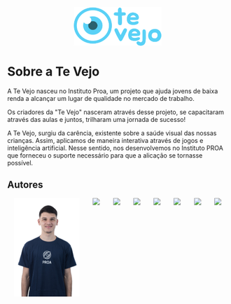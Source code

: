 <div align = "center">
   <img src="../imagens/logo.svg" alt="logo" width="200" height="auto" />
</div>

 # Sobre a Te Vejo

A Te Vejo nasceu no Instituto Proa, um projeto que ajuda jovens de baixa renda a alcançar um lugar de qualidade no mercado de trabalho.


Os criadores da "Te Vejo" nasceram através desse projeto, se capacitaram através das aulas e juntos, trilharam uma jornada de sucesso!

A Te Vejo, surgiu da carência, existente sobre a saúde visual das nossas crianças. Assim, aplicamos de maneira interativa através de jogos e inteligência artificial.
Nesse sentido, nos desenvolvemos no Instituto PROA que forneceu o suporte necessário para que a alicação se tornasse possível.

## Autores

<div style="display:flex; justify-content: space-around;">
<a href="https://github.com/Cai0Sant0">
  <img src="../imagens/Caio.jpg" width="150" />
</a>
<a href="https://github.com/Rirfit">
  <img src="https://avatars.githubusercontent.com/u/88068045?v=4" width="150" />
</a>
<a href="https://github.com/Braz4BR">
  <img src="https://avatars.githubusercontent.com/u/145507230?v=4"  width="150" />
</a>
  <a href="https://github.com/LiveaBrito">
  <img src="https://avatars.githubusercontent.com/u/159591382?v=4" width="150" />
</a>
<a href="https://github.com/gusantos7">
  <img src="https://avatars.githubusercontent.com/u/169494657?v=4" width="150" />
</a>
<a href="https://github.com/lissalissa-hub">
  <img src="https://avatars.githubusercontent.com/u/177350386?v=4"  width="150" />
</a>
  <a href="https://github.com/Pedro-HTS">
  <img src="https://avatars.githubusercontent.com/u/179891814?v=4" width="150" />
</a>
<a href="https://github.com/soniacolumba">
  <img src="https://avatars.githubusercontent.com/u/180213613?v=4" width="150" />
</a>
</div>

